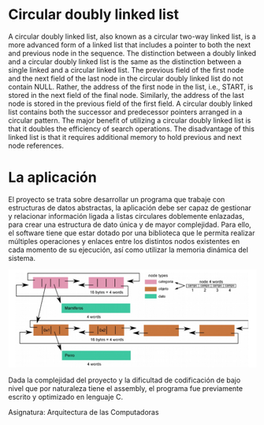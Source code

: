 # Circular doubly linked list
A circular doubly linked list, also known as a circular two-way linked list, is a more advanced form of a linked list that includes a pointer to both the next and previous node in the sequence. The distinction between a doubly linked and a circular doubly linked list is the same as the distinction between a single linked and a circular linked list. The previous field of the first node and the next field of the last node in the circular doubly linked list do not contain NULL. Rather, the address of the first node in the list, i.e., START, is stored in the next field of the final node. Similarly, the address of the last node is stored in the previous field of the first field. A circular doubly linked list contains both the successor and predecessor pointers arranged in a circular pattern. The major benefit of utilizing a circular doubly linked list is that it doubles the efficiency of search operations. The disadvantage of this linked list is that it requires additional memory to hold previous and next node references.

# La aplicación
El proyecto se trata sobre desarrollar un programa que trabaje con estructuras de datos abstractas, la aplicación debe ser capaz de gestionar y relacionar información ligada a listas circulares doblemente enlazadas, para crear una estructura de dato única y de mayor complejidad. Para ello, el software tiene que estar dotado por una biblioteca que le permita realizar múltiples operaciones y enlaces entre los distintos nodos existentes en cada momento de su ejecución, así como utilizar la memoria dinámica del sistema. 

![](https://github.com/agustinlozano/circular-doubly-linked-list/blob/master/src/img/Captura%20de%20pantalla%20de%202021-11-02%2014-50-40.png)

Dada la complejidad del proyecto y la dificultad de codificación de bajo nivel que por naturaleza tiene el assembly, el programa fue previamente escrito y optimizado en lenguaje C.

Asignatura: Arquitectura de las Computadoras
